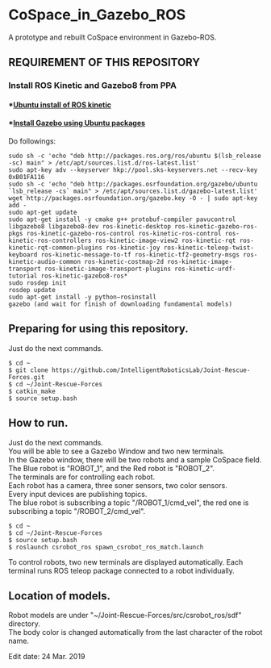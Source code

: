 # CoSpace_in_Gazebo_ROS
A prototype and rebuilt CoSpace environment in Gazebo-ROS.  

## REQUIREMENT OF THIS REPOSITORY

### Install ROS Kinetic and Gazebo8 from PPA
#### *[Ubuntu install of ROS kinetic](http://wiki.ros.org/kinetic/Installation/Ubuntu)
#### *[Install Gazebo using Ubuntu packages](http://gazebosim.org/tutorials?cat=install&tut=install_ubuntu&ver=8.0)  
Do followings:

    sudo sh -c 'echo "deb http://packages.ros.org/ros/ubuntu $(lsb_release -sc) main" > /etc/apt/sources.list.d/ros-latest.list'  
    sudo apt-key adv --keyserver hkp://pool.sks-keyservers.net --recv-key 0xB01FA116  
    sudo sh -c 'echo "deb http://packages.osrfoundation.org/gazebo/ubuntu `lsb_release -cs` main" > /etc/apt/sources.list.d/gazebo-latest.list'  
    wget http://packages.osrfoundation.org/gazebo.key -O - | sudo apt-key add -  
    sudo apt-get update  
    sudo apt-get install -y cmake g++ protobuf-compiler pavucontrol libgazebo8 libgazebo8-dev ros-kinetic-desktop ros-kinetic-gazebo-ros-pkgs ros-kinetic-gazebo-ros-control ros-kinetic-ros-control ros-kinetic-ros-controllers ros-kinetic-image-view2 ros-kinetic-rqt ros-kinetic-rqt-common-plugins ros-kinetic-joy ros-kinetic-teleop-twist-keyboard ros-kinetic-message-to-tf ros-kinetic-tf2-geometry-msgs ros-kinetic-audio-common ros-kinetic-costmap-2d ros-kinetic-image-transport ros-kinetic-image-transport-plugins ros-kinetic-urdf-tutorial ros-kinetic-gazebo8-ros*  
    sudo rosdep init  
    rosdep update  
    sudo apt-get install -y python−rosinstall  
    gazebo (and wait for finish of downloading fundamental models)  

## Preparing for using this repository.  
Just do the next commands.  

    $ cd ~  
    $ git clone https://github.com/IntelligentRoboticsLab/Joint-Rescue-Forces.git  
    $ cd ~/Joint-Rescue-Forces  
    $ catkin_make  
    $ source setup.bash  

## How to run.  
Just do the next commands.  
You will be able to see a Gazebo Window and two new terminals.  
In the Gazebo window, there will be two robots and a sample CoSpace field.  
The Blue robot is "ROBOT_1", and the Red robot is "ROBOT_2".  
The terminals are for controlling each robot.  
Each robot has a camera, three soner sensors, two color sensors.  
Every input devices are publishing topics.  
The blue robot is subscribing a topic "/ROBOT_1/cmd\_vel", the red one is subscribing a topic "/ROBOT_2/cmd\_vel".  

    $ cd ~  
    $ cd ~/Joint-Rescue-Forces  
    $ source setup.bash  
    $ roslaunch csrobot_ros spawn_csrobot_ros_match.launch

To control robots, two new terminals are displayed automatically. Each terminal runs ROS teleop package connected to a robot individually.  

## Location of models.
Robot models are under "\~/Joint-Rescue-Forces/src/csrobot\_ros/sdf" directory.  
The body color is changed automatically from the last character of the robot name.  

Edit date: 24 Mar. 2019
